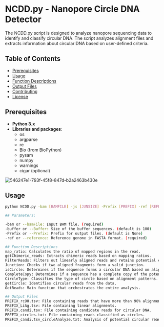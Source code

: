 # NCDD.py - Nanopore Circle DNA Detector

The NCDD.py script is designed to analyze nanopore sequencing data to identify and classify circular DNA. The script analyzes alignment files and extracts information about circular DNA based on user-defined criteria.

## Table of Contents

- [Prerequisites](#prerequisites)
- [Usage](#usage)
- [Function Descriptions](#function-descriptions)
- [Output Files](#output-files)
- [Contributing](#contributing)
- [License](#license)

## Prerequisites

- **Python 3.x**
- **Libraries and packages**:
  - os
  - argparse
  - re
  - Bio (from BioPython)
  - pysam
  - numpy
  - warnings
  - cigar (optional)

![546247e1-793f-45f8-847d-b2a2463b430e](https://github.com/WeijiaSu/NCDD/assets/32049018/377a5a7e-1a44-491c-be59-afa9d80a0620)


## Usage

```bash
python NCDD.py -bam [BAMFILE] -js [JUNSIZE] -Prefix [PREFIX] -ref [REFERENCE]

## Parameters:

-bam or --bamFile: Input BAM file. (required)
-buffer or --Buffer: Size of the buffer sequences. (default is 100)
-Prefix or --Prefix: Prefix for output files. (default is None)
-ref or --reference: Reference genome in FASTA format. (required)

## Function Descriptions
map_ratio: Calculates the ratio of mapped regions in the read.
getChimeric_reads: Extracts chimeric reads based on mapping ratios.
FilterReads: Filters out linearly aligned reads and retains potential circular DNA reads.
Junction: Checks if two aligned fragments form a valid junction.
isCircle: Determines if the sequence forms a circular DNA based on alignment coordinates.
CompleteCopy: Determines if a sequence has a complete copy of the potential circular region.
CircleType: Classifies the type of circle based on alignment patterns.
getCircle: Identifies circular reads from the data.
GetReads: Main function that orchestrates the entire analysis.

## Output Files
PREFIX_rc90.tsv: File containing reads that have more than 90% alignment coverage.
PREFIX_LiAg.tsv: File containing linear alignments.
PREFIX.candi.tsv: File containing candidate reads for circular DNA.
PREFIX_circles.txt: File containing reads classified as circles.
PREFIX_candi.tsv_circleAnalyze.txt: Analysis of potential circular reads.


